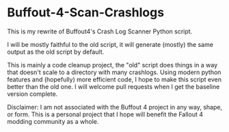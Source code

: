 # Buffout-4-Scan-Crashlogs
This is my rewrite of Buffout4's Crash Log Scanner Python script.

I will be mostly faithful to the old script, it will generate (mostly) the same output as the old script by default.

This is mainly a code cleanup project, the "old" script does things in a way that doesn't scale to a directory with many crashlogs. Using modern python features and (hopefully) more efficient code, I hope to make this script even better than the old one. I will welcome pull requests when I get the baseline version complete.

Disclaimer: I am not associated with the Buffout 4 project in any way, shape, or form. This is a personal project that I hope will benefit the Fallout 4 modding community as a whole.
